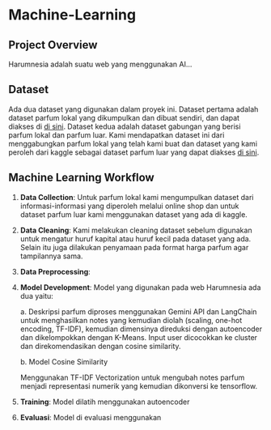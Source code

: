 # Machine-Learning

## Project Overview
Harumnesia adalah suatu web yang menggunakan AI... 

## Dataset
Ada dua dataset yang digunakan dalam proyek ini. Dataset pertama adalah dataset parfum lokal yang dikumpulkan dan dibuat sendiri, dan dapat diakses di [di sini](https://github.com/Harumnesia/Machine-Learning/blob/main/Dataset/Dataset_Clean/Dataset_Harumnesia_clean.csv).
Dataset kedua adalah dataset gabungan yang berisi parfum lokal dan parfum luar. Kami mendapatkan dataset ini dari menggabungkan parfum lokal yang telah kami buat dan dataset yang kami peroleh dari kaggle sebagai dataset parfum luar yang dapat diakses [di sini](https://github.com/Harumnesia/Machine-Learning/blob/main/Dataset/Dataset_Gabungan/dataset_parfum_gabungan.csv).

## Machine Learning Workflow
1. **Data Collection**:
   Untuk parfum lokal kami mengumpulkan dataset dari informasi-informasi yang diperoleh melalui online shop dan untuk dataset parfum luar kami menggunakan dataset yang ada di kaggle.
2. **Data Cleaning**:
   Kami melakukan cleaning dataset sebelum digunakan untuk mengatur huruf kapital atau huruf kecil pada dataset yang ada. Selain itu juga dilakukan penyamaan pada format harga parfum agar tampilannya sama.
3. **Data Preprocessing**:
   
4. **Model Development**:
   Model yang digunakan pada web Harumnesia ada dua yaitu:
   
   a. 
      Deskripsi parfum diproses menggunakan Gemini API dan LangChain untuk menghasilkan notes yang kemudian diolah (scaling, one-hot encoding, TF-IDF), kemudian dimensinya direduksi dengan autoencoder dan dikelompokkan dengan K-Means. Input user dicocokkan ke cluster dan direkomendasikan dengan cosine similarity.
   
   b. Model Cosine Similarity
   
      Menggunakan TF-IDF Vectorization untuk mengubah notes parfum menjadi representasi numerik yang kemudian dikonversi ke tensorflow. 
6. **Training**:
   Model dilatih menggunakan autoencoder
7. **Evaluasi**:
   Model di evaluasi menggunakan
